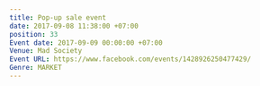 ```yaml
---
title: Pop-up sale event
date: 2017-09-08 11:38:00 +07:00
position: 33
Event date: 2017-09-09 00:00:00 +07:00
Venue: Mad Society
Event URL: https://www.facebook.com/events/1428926250477429/
Genre: MARKET
---
```


